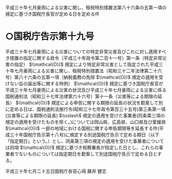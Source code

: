 平成三十年七月豪雨による災害に関し、租税特別措置法第八十六条の五第一項の規定に基づき国税庁長官が定める日を定める件

# ○国税庁告示第十九号

平成三十年七月豪雨による災害についての特定非常災害及びこれに対し適用すべき措置の指定に関する政令（平成三十年政令第二百十一号）第一条（特定非常災害の指定） $\\mathcal{O})$ 規定により特定非常災害として指定された平成三十年七月豪雨による災害に関し、租税特別措置法（昭和三十二年法律第二十六号）第八十六条の五第一項（納税義務の免除 $\\mathcal{O})$ 規定の適用を受けない旨の届出等に関する特例） $\\mathcal{O})$ 規定に基づき国税庁長官が平成三十年七月豪雨による災害の状況及び平成三十年七月豪雨による災害に係る国税通則法（昭和三十七年法律第六十六号）第十一条（災害等による期限の延長） $\\mathcal{O})$ 規定による申告に関する期限の延長の状況を勘案して別に定める日は、国税通則法施行令(昭和三十七年政令第百三十五号)第三条第一項(災害等による期限の延長) $\\oslash$ 規定の適用を受けた事業者(同条第三項の規定の適用を受けたものを除く。)については岡山県、広島県、山口県及び愛媛県 $\\mathcal{O})$ 一部の地域における国税に関する申告期限等を延長する件(平成三十年国税庁告示第十八号)に規定する別途国税庁告示で定める期日（以下「指定期日」という。）とし、同条第三項の規定の適用を受けた事業者については同項 $\\mathcal{O})$ 規定に基づき税務署長が指定した日とし、これらの事業者でないものについては指定期日を勘案して別途国税庁告示で定める日とする。

平成三十年七月二十五日国税庁長官心得 藤井 健志